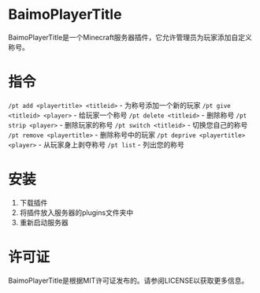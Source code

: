 # BaimoPlayerTitle
BaimoPlayerTitle是一个Minecraft服务器插件，它允许管理员为玩家添加自定义称号。

# 指令
`/pt add <playertitle> <titleid>` - 为称号添加一个新的玩家
`/pt give <titleid> <player>` - 给玩家一个称号
`/pt delete <titleid>` - 删除称号
`/pt strip <player>` - 删除玩家的称号
`/pt switch <titleid>` - 切换您自己的称号
`/pt remove <playertitle>` - 删除称号中的玩家
`/pt deprive <playertitle> <player>` - 从玩家身上剥夺称号
`/pt list` - 列出您的称号

# 安装
1. 下载插件
2. 将插件放入服务器的plugins文件夹中
3. 重新启动服务器

# 许可证
BaimoPlayerTitle是根据MIT许可证发布的。请参阅LICENSE以获取更多信息。
